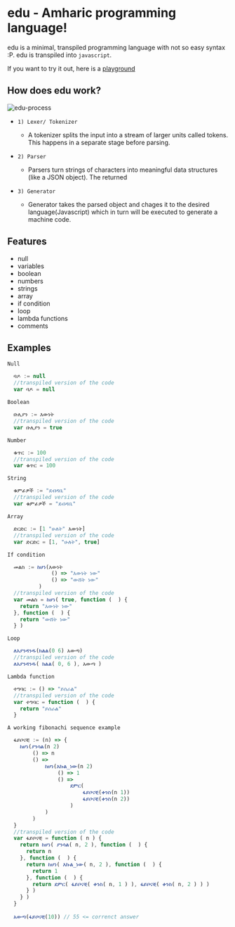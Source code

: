 # edu - Amharic programming language! 

edu is a minimal, transpiled programming language with not so easy syntax :P. edu is transpiled into `javascript`. <br/>

If you want to try it out, here is a [playground](https://edu.web.app) <br/>

## How does edu work? <br/>
![edu-process](https://user-images.githubusercontent.com/61096394/196007766-c978b637-182b-4278-9dbe-6eb487cf42a6.PNG)

- `1) Lexer/ Tokenizer` <br/>
  - A tokenizer splits the input into a stream of larger units called tokens. This happens in a separate stage before parsing. <br/>

- `2) Parser` <br/>
  - Parsers turn strings of characters into meaningful data structures (like a JSON object). The returned <br/> 

- `3) Generator` <br/>
  - Generator takes the parsed object and chages it to the desired language(Javascript) which in turn will be executed to generate a machine code. 
  
## Features <br/>
- null
- variables
- boolean
- numbers
- strings
- array
- if condition
- loop
- lambda functions
- comments

## Examples <br/>
`Null` <br/>
```js
  ባዶ := null
  //transpiled version of the code
  var ባዶ = null
```

`Boolean` <br/>
```js
  ቡሊያን := እውነት
  //transpiled version of the code
  var ቡሊያን = true
```

`Number` <br/>
```js
  ቁጥር := 100
  //transpiled version of the code
  var ቁጥር = 100
```

`String` <br/>
```js
  ቁምፊዎች := "ደብዳቤ"
  //transpiled version of the code
  var ቁምፊዎች = "ደብዳቤ"
```

`Array` <br/>
```js
  ድርድር := [1 "ሁለት" እውነት]
  //transpiled version of the code
  var ድርድር = [1, "ሁለት", true]
```

`If condition` <br/>
```js
  መልስ := ከሆነ(እውነት 
              () => "እውነት ነው"
              () => "ውሸት ነው"
          )
  //transpiled version of the code
  var መልስ = ከሆነ( true, function (  ) {
    return "እውነት ነው"
  }, function (  ) {
    return "ውሸት ነው"
  } )
```

`Loop` <br/>
```js
  ለእያንዳንዱ(ክልል(0 6) አውጣ)
  //transpiled version of the code
  ለእያንዳንዱ( ክልል( 0, 6 ), አውጣ )
```

`Lambda function` <br/>
```js
  ተግባር := () => "ይሰራል"
  //transpiled version of the code
  var ተግባር = function (  ) {
    return "ይሰራል"
  }
```

`A working fibonachi sequence example` <br/>
```js
  ፋይቦናቺ := (n) => {
    ከሆነ(ያንሳል(n 2)
        () => n
        () =>
            ከሆነ(እኩል_ነው(n 2)
                () => 1
                () =>
                    ደምር(
                        ፋይቦናቺ(ቀንስ(n 1))
                        ፋይቦናቺ(ቀንስ(n 2))
                    )
            )
        )
  }
  //transpiled version of the code
  var ፋይቦናቺ = function ( n ) {
    return ከሆነ( ያንሳል( n, 2 ), function (  ) {
      return n
    }, function (  ) {
      return ከሆነ( እኩል_ነው( n, 2 ), function (  ) {
        return 1
      }, function (  ) {
        return ደምር( ፋይቦናቺ( ቀንስ( n, 1 ) ), ፋይቦናቺ( ቀንስ( n, 2 ) ) )
      } )
    } )
  }
  
  አውጣ(ፋይቦናቺ(10)) // 55 <= correnct answer
```

